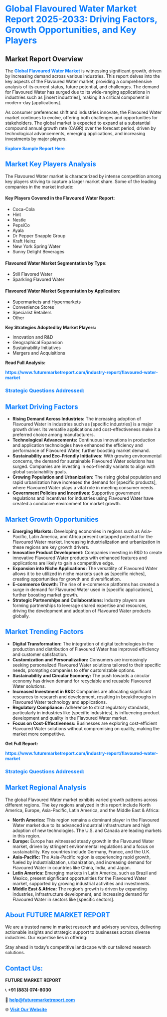 <h1 style="color: #007BFF;">Global Flavoured Water Market Report 2025-2033: Driving Factors, Growth Opportunities, and Key Players</h1>

<section id="overview">
<h2>Market Report Overview</h2>
<p>The <a href="https://www.futuremarketreport.com/industry-report/flavoured-water-market" style="color: #007BFF; text-decoration: none;"><strong>Global Flavoured Water Market</strong></a> is witnessing significant growth, driven by increasing demand across various industries. This report delves into the key aspects of the Flavoured Water market, providing a comprehensive analysis of its current status, future potential, and challenges. The demand for Flavoured Water has surged due to its wide-ranging applications in industries such as [insert industries], making it a critical component in modern-day [applications].</p>
<p>As consumer preferences shift and industries innovate, the Flavoured Water market continues to evolve, offering both challenges and opportunities for stakeholders. The global market is expected to expand at a substantial compound annual growth rate (CAGR) over the forecast period, driven by technological advancements, emerging applications, and increasing investments by major players.</p>
</section>

<section id="overview">
<p><a href="https://www.futuremarketreport.com/request-sample/reportId=51480" style="color: #007BFF; text-decoration: none;"><strong>Explore Sample Report Here</strong></a></p>
</section>

<section id="key-players">
<h2 style="color: #007BFF;">Market Key Players Analysis</h2>
<p>The Flavoured Water market is characterized by intense competition among key players striving to capture a larger market share. Some of the leading companies in the market include:</p>
<h4>Key Players Covered in the Flavoured Water Report:</h4>
<ul><li>Coca-Cola</li><li>Hint</li><li>Nestle</li><li>PepsiCo</li><li>Ayala</li><li>Dr Pepper Snapple Group</li><li>Kraft Heinz</li><li>New York Spring Water</li><li>Sunny Delight Beverages</li></ul>
<h4>Flavoured Water Market Segmentation by Type:</h4>
<ul><li>Still Flavored Water</li><li>Sparkling Flavored Water</li></ul>

<h4>Flavoured Water Market Segmentation by Application:</h4>
<ul><li>Supermarkets and Hypermarkets</li><li>Convenience Stores</li><li>Specialist Retailers</li><li>Other</li></ul>
<p><strong>Key Strategies Adopted by Market Players:</strong></p>
<ul>
<li>Innovation and R&D</li>
<li>Geographical Expansion</li>
<li>Sustainability Initiatives</li>
<li>Mergers and Acquisitions</li>
</ul>
</section>

<section>
<p><strong>Read Full Analysis: </strong></p><a href="https://www.futuremarketreport.com/industry-report/flavoured-water-market" style="color: #007BFF; text-decoration: none;"><strong>https://www.futuremarketreport.com/industry-report/flavoured-water-market</strong></a>
<h3 style="color: #007BFF;">Strategic Questions Addressed:</h3>
</section>

<section id="driving-factors">
<h2 style="color: #007BFF;">Market Driving Factors</h2>
<ul>
<li><strong>Rising Demand Across Industries:</strong> The increasing adoption of Flavoured Water in industries such as [specific industries] is a major growth driver. Its versatile applications and cost-effectiveness make it a preferred choice among manufacturers.</li>
<li><strong>Technological Advancements:</strong> Continuous innovations in production and application technologies have enhanced the efficiency and performance of Flavoured Water, further boosting market demand.</li>
<li><strong>Sustainability and Eco-Friendly Initiatives:</strong> With growing environmental concerns, the demand for sustainable Flavoured Water solutions has surged. Companies are investing in eco-friendly variants to align with global sustainability goals.</li>
<li><strong>Growing Population and Urbanization:</strong> The rising global population and rapid urbanization have increased the demand for [specific products], where Flavoured Water plays a vital role in meeting consumer needs.</li>
<li><strong>Government Policies and Incentives:</strong> Supportive government regulations and incentives for industries using Flavoured Water have created a conducive environment for market growth.</li>
</ul>
</section>

<section id="growth-opportunities">
<h2 style="color: #007BFF;">Market Growth Opportunities</h2>
<ul>
<li><strong>Emerging Markets:</strong> Developing economies in regions such as Asia-Pacific, Latin America, and Africa present untapped potential for the Flavoured Water market. Increasing industrialization and urbanization in these regions are key growth drivers.</li>
<li><strong>Innovative Product Development:</strong> Companies investing in R&D to create innovative Flavoured Water products with enhanced features and applications are likely to gain a competitive edge.</li>
<li><strong>Expansion into Niche Applications:</strong> The versatility of Flavoured Water allows it to be utilized in niche markets such as [specific niches], creating opportunities for growth and diversification.</li>
<li><strong>E-commerce Growth:</strong> The rise of e-commerce platforms has created a surge in demand for Flavoured Water used in [specific applications], further boosting market growth.</li>
<li><strong>Strategic Partnerships and Collaborations:</strong> Industry players are forming partnerships to leverage shared expertise and resources, driving the development and adoption of Flavoured Water products globally.</li>
</ul>
</section>

<section id="trending-factors">
<h2 style="color: #007BFF;">Market Trending Factors</h2>
<ul>
<li><strong>Digital Transformation:</strong> The integration of digital technologies in the production and distribution of Flavoured Water has improved efficiency and customer satisfaction.</li>
<li><strong>Customization and Personalization:</strong> Consumers are increasingly seeking personalized Flavoured Water solutions tailored to their specific needs, prompting companies to offer customizable options.</li>
<li><strong>Sustainability and Circular Economy:</strong> The push towards a circular economy has driven demand for recyclable and reusable Flavoured Water solutions.</li>
<li><strong>Increased Investment in R&D:</strong> Companies are allocating significant resources to research and development, resulting in breakthroughs in Flavoured Water technology and applications.</li>
<li><strong>Regulatory Compliance:</strong> Adherence to strict regulatory standards, particularly in industries like [specific industries], is influencing product development and quality in the Flavoured Water market.</li>
<li><strong>Focus on Cost-Effectiveness:</strong> Businesses are exploring cost-efficient Flavoured Water solutions without compromising on quality, making the market more competitive.</li>
</ul>
</section>

<section>
<p><strong>Get Full Report: </strong></p><a href="https://www.futuremarketreport.com/industry-report/flavoured-water-market" style="color: #007BFF; text-decoration: none;"><strong>https://www.futuremarketreport.com/industry-report/flavoured-water-market</strong></a>
<h3 style="color: #007BFF;">Strategic Questions Addressed:</h3>
</section>


<section id="regional-analysis">
<h2 style="color: #007BFF;">Market Regional Analysis</h2>
<p>The global Flavoured Water market exhibits varied growth patterns across different regions. The key regions analyzed in this report include North America, Europe, Asia-Pacific, Latin America, and the Middle East & Africa:</p>
<ul>
<li><strong>North America:</strong> This region remains a dominant player in the Flavoured Water market due to its advanced industrial infrastructure and high adoption of new technologies. The U.S. and Canada are leading markets in this region.</li>
<li><strong>Europe:</strong> Europe has witnessed steady growth in the Flavoured Water market, driven by stringent environmental regulations and a focus on sustainability. Key countries include Germany, France, and the U.K.</li>
<li><strong>Asia-Pacific:</strong> The Asia-Pacific region is experiencing rapid growth, fueled by industrialization, urbanization, and increasing demand for Flavoured Water in countries like China, India, and Japan.</li>
<li><strong>Latin America:</strong> Emerging markets in Latin America, such as Brazil and Mexico, present significant opportunities for the Flavoured Water market, supported by growing industrial activities and investments.</li>
<li><strong>Middle East & Africa:</strong> The region’s growth is driven by expanding industries, infrastructure development, and increasing demand for Flavoured Water in sectors like [specific sectors].</li>
</ul>
</section>

<footer>
<h2 style="color: #007BFF;">About FUTURE MARKET REPORT</h2>
<p>We are a trusted name in market research and advisory services, delivering actionable insights and strategic support to businesses across diverse industries. Our expertise lies in offering:</p>

<p>Stay ahead in today’s competitive landscape with our tailored research solutions.</p>

<h2 style="color: #007BFF;">Contact Us:</h2>
<p><strong>FUTURE MARKET REPORT</strong></p>
<p>📞 <strong>+91 (883) 074-8030</strong></p>
<p>📧 <strong><a href="mailto:help@futuremarketreport.com" style="color: #007BFF;">help@futuremarketreport.com</a></strong></p>
<p>🌐 <strong><a href="https://www.futuremarketreport.com/" style="color: #007BFF;">Visit Our Website</a></strong></p>
</footer>